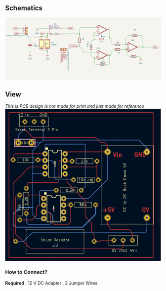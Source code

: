 ## Schematics

![](./images/Schematics.png?raw=true)

## View

_This is PCB design is not made for print and just made for reference_
![](./images/PCB_Draw.png?raw=true)

### How to Connect?

**Required** : 12 V DC Adapter , 2 Jumper Wires
